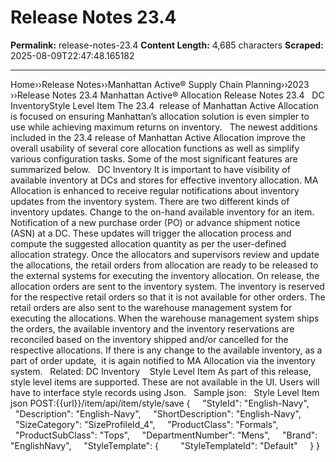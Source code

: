 # Release Notes 23.4

**Permalink:** release-notes-23.4
**Content Length:** 4,685 characters
**Scraped:** 2025-08-09T22:47:48.165182

---

Home&rsaquo;&rsaquo;Release Notes&rsaquo;&rsaquo;Manhattan Active® Supply Chain Planning&rsaquo;&rsaquo;2023 ››Release Notes 23.4 Manhattan Active&reg; Allocation Release Notes 23.4 &nbsp; DC InventoryStyle Level Item The 23.4&nbsp; release of Manhattan Active Allocation is focused on ensuring Manhattan&rsquo;s allocation solution is even simpler to use while achieving maximum returns on inventory.&nbsp;&nbsp; The newest additions included in the 23.4 release of Manhattan Active Allocation improve the overall usability of several core allocation functions as well as simplify various configuration tasks. Some of the most significant features are summarized below. &nbsp; DC Inventory It is important to have visibility of available inventory at DCs and stores for effective inventory allocation. MA Allocation is enhanced to receive regular notifications&nbsp;about inventory updates from the inventory system. There are two different kinds of inventory updates. Change to the on-hand available inventory for an item. Notification of a new purchase order (PO) or advance shipment notice (ASN) at a DC. These updates will trigger the allocation process and compute the suggested allocation quantity as per the user-defined allocation strategy.&nbsp;Once the allocators and supervisors review and update the allocations, the retail orders from allocation&nbsp;are ready to be released to the external systems for executing the inventory allocation. On release, the allocation orders are sent to the inventory system. The&nbsp;inventory&nbsp;is reserved for the respective retail orders so that it is not available for other orders. The retail orders are also sent to the warehouse management system for executing the allocations. When the warehouse management system ships the orders, the available inventory and the inventory reservations are reconciled based on the inventory shipped and/or cancelled for the respective allocations. If there is any change to the available inventory, as a part of order update,&nbsp; it is again notified to MA Allocation via the inventory system. &nbsp; Related: DC Inventory&nbsp; &nbsp; Style Level Item As part of this release, style level items are supported. These&nbsp;are not available in the UI. Users&nbsp;will have to interface style records using Json. &nbsp; Sample json: &nbsp; Style Level Item json POST:{{url}}/item/api/item/style/save { &nbsp; &nbsp;&nbsp;&quot;StyleId&quot;: &quot;English-Navy&quot;, &nbsp; &nbsp;&nbsp;&quot;Description&quot;: &quot;English-Navy&quot;, &nbsp; &nbsp;&nbsp;&quot;ShortDescription&quot;: &quot;English-Navy&quot;, &nbsp; &nbsp;&nbsp;&quot;SizeCategory&quot;: &quot;SizeProfileId_4&quot;, &nbsp; &nbsp;&nbsp;&quot;ProductClass&quot;: &quot;Formals&quot;, &nbsp; &nbsp;&nbsp;&quot;ProductSubClass&quot;: &quot;Tops&quot;, &nbsp; &nbsp;&nbsp;&quot;DepartmentNumber&quot;: &quot;Mens&quot;, &nbsp; &nbsp;&nbsp;&quot;Brand&quot;: &quot;EnglishNavy&quot;, &nbsp; &nbsp;&nbsp;&quot;StyleTemplate&quot;: { &nbsp; &nbsp; &nbsp; &nbsp; &quot;StyleTemplateId&quot;: &quot;Default&quot; &nbsp; &nbsp;&nbsp;} } &nbsp;
